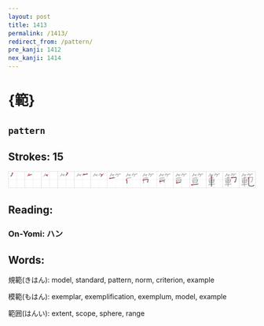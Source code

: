 ```yaml
---
layout: post
title: 1413
permalink: /1413/
redirect_from: /pattern/
pre_kanji: 1412
nex_kanji: 1414
---
```


# {範}

## `pattern`

## Strokes: 15

<div class="stroke"><img src="../images/E7AF84.png" /></div>

## Reading:

### On-Yomi: ハン

## Words:

規範(きはん): model, standard, pattern, norm, criterion, example

模範(もはん): exemplar, exemplification, exemplum, model, example

範囲(はんい): extent, scope, sphere, range
